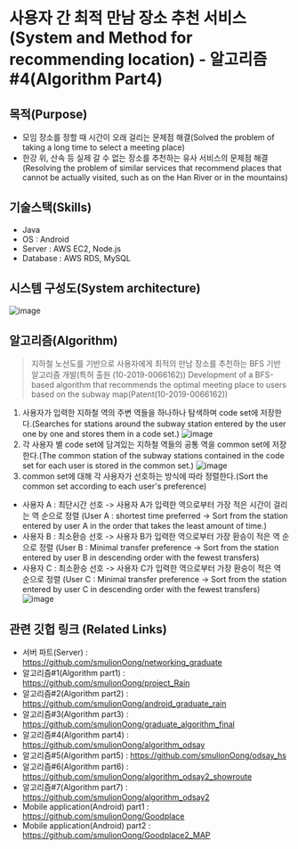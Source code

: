 # 사용자 간 최적 만남 장소 추천 서비스(System and Method for recommending location) - 알고리즘#4(Algorithm Part4)
## 목적(Purpose)
* 모임 장소를 정할 때 시간이 오래 걸리는 문제점 해결(Solved the problem of taking a long time to select a meeting place)
* 한강 위, 산속 등 실제 갈 수 없는 장소를 추천하는 유사 서비스의 문제점 해결(Resolving the problem of similar services that recommend places that cannot be actually visited, such as on the Han River or in the mountains)
## 기술스택(Skills)
* Java
* OS : Android
* Server : AWS EC2, Node.js
* Database : AWS RDS, MySQL
## 시스템 구성도(System architecture)
![image](https://user-images.githubusercontent.com/26674094/103957717-a88dc000-518e-11eb-835d-361711139882.png)
## 알고리즘(Algorithm)
> 지하철 노선도를 기반으로 사용자에게 최적의 만남 장소를 추천하는 BFS 기반 알고리즘 개발(특허 출원 (10-2019-0066162))
> Development of a BFS-based algorithm that recommends the optimal meeting place to users based on the subway map(Patent(10-2019-0066162))
1. 사용자가 입력한 지하철 역의 주변 역들을 하나하나 탐색하며 code set에 저장한다.(Searches for stations around the subway station entered by the user one by one and stores them in a code set.)
![image](https://user-images.githubusercontent.com/26674094/103951314-c7d22080-5181-11eb-8862-e1835e210121.png)
2. 각 사용자 별 code set에 담겨있는 지하철 역들의 공통 역을 common set에 저장한다.(The common station of the subway stations contained in the code set for each user is stored in the common set.)
![image](https://user-images.githubusercontent.com/26674094/103951748-9ad23d80-5182-11eb-87e2-79c324b78e53.png)
3. common set에 대해 각 사용자가 선호하는 방식에 따라 정렬한다.(Sort the common set according to each user's preference)
* 사용자 A : 최단시간 선호 -> 사용자 A가 입력한 역으로부터 가장 적은 시간이 걸리는 역 순으로 정렬 (User A : shortest time preferred -> Sort from the station entered by user A in the order that takes the least amount of time.)
* 사용자 B : 최소환승 선호 -> 사용자 B가 입력한 역으로부터 가장 환승이 적은 역 순으로 정렬 (User B : Minimal transfer preference -> Sort from the station entered by user B in descending order with the fewest transfers)
* 사용자 C : 최소환승 선호 -> 사용자 C가 입력한 역으로부터 가장 환승이 적은 역 순으로 정렬 (User C : Minimal transfer preference -> Sort from the station entered by user C in descending order with the fewest transfers)
![image](https://user-images.githubusercontent.com/26674094/103951774-a6256900-5182-11eb-8435-25023aae812c.png)

## 관련 깃헙 링크 (Related Links)
* 서버 파트(Server) : <https://github.com/smulionOong/networking_graduate>
* 알고리즘#1(Algorithm part1) : <https://github.com/smulionOong/project_Rain>
* 알고리즘#2(Algorithm part2) : <https://github.com/smulionOong/android_graduate_rain>
* 알고리즘#3(Algorithm part3) : <https://github.com/smulionOong/graduate_algorithm_final>
* 알고리즘#4(Algorithm part4) : <https://github.com/smulionOong/algorithm_odsay>
* 알고리즘#5(Algorithm part5) : <https://github.com/smulionOong/odsay_hs>
* 알고리즘#6(Algorithm part6) : <https://github.com/smulionOong/algorithm_odsay2_showroute>
* 알고리즘#7(Algorithm part7) : <https://github.com/smulionOong/algorithm_odsay2>
* Mobile application(Android) part1 : <https://github.com/smulionOong/Goodplace>
* Mobile application(Android) part2 : <https://github.com/smulionOong/Goodplace2_MAP>
